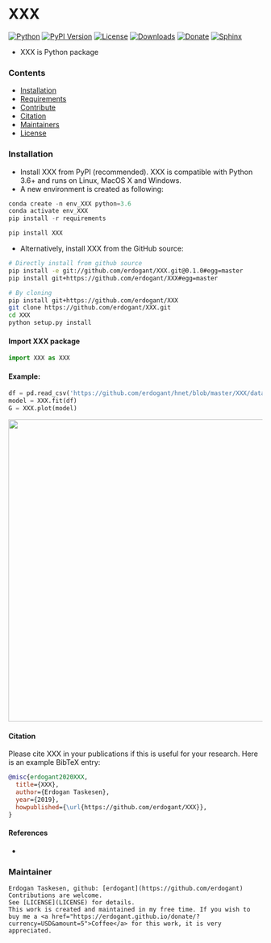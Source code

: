 # XXX

[![Python](https://img.shields.io/pypi/pyversions/XXX)](https://img.shields.io/pypi/pyversions/XXX)
[![PyPI Version](https://img.shields.io/pypi/v/XXX)](https://pypi.org/project/XXX/)
[![License](https://img.shields.io/badge/license-MIT-green.svg)](https://github.com/erdogant/XXX/blob/master/LICENSE)
[![Downloads](https://pepy.tech/badge/XXX/month)](https://pepy.tech/project/XXX/month)
[![Donate](https://img.shields.io/badge/donate-grey.svg)](https://erdogant.github.io/donate/?currency=USD&amount=5)
[![Sphinx](https://img.shields.io/badge/Sphinx-Docs-blue)](https://erdogant.github.io/XXX/)

* XXX is Python package

### Contents
- [Installation](#-installation)
- [Requirements](#-Requirements)
- [Contribute](#-contribute)
- [Citation](#-citation)
- [Maintainers](#-maintainers)
- [License](#-copyright)

### Installation
* Install XXX from PyPI (recommended). XXX is compatible with Python 3.6+ and runs on Linux, MacOS X and Windows. 
* A new environment is created as following: 

```python
conda create -n env_XXX python=3.6
conda activate env_XXX
pip install -r requirements
```

```bash
pip install XXX
```

* Alternatively, install XXX from the GitHub source:
```bash
# Directly install from github source
pip install -e git://github.com/erdogant/XXX.git@0.1.0#egg=master
pip install git+https://github.com/erdogant/XXX#egg=master

# By cloning
pip install git+https://github.com/erdogant/XXX
git clone https://github.com/erdogant/XXX.git
cd XXX
python setup.py install
```  

#### Import XXX package
```python
import XXX as XXX
```

#### Example:
```python
df = pd.read_csv('https://github.com/erdogant/hnet/blob/master/XXX/data/example_data.csv')
model = XXX.fit(df)
G = XXX.plot(model)
```
<p align="center">
  <img src="https://github.com/erdogant/XXX/blob/master/docs/figs/fig1.png" width="600" />
  
</p>


#### Citation
Please cite XXX in your publications if this is useful for your research. Here is an example BibTeX entry:
```BibTeX
@misc{erdogant2020XXX,
  title={XXX},
  author={Erdogan Taskesen},
  year={2019},
  howpublished={\url{https://github.com/erdogant/XXX}},
}
```

#### References
* 

### Maintainer
	Erdogan Taskesen, github: [erdogant](https://github.com/erdogant)
	Contributions are welcome.
	See [LICENSE](LICENSE) for details.
	This work is created and maintained in my free time. If you wish to buy me a <a href="https://erdogant.github.io/donate/?currency=USD&amount=5">Coffee</a> for this work, it is very appreciated.
